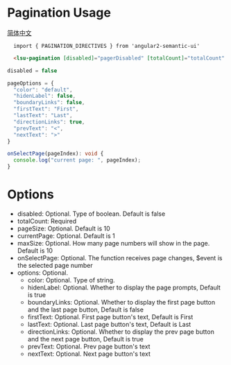# Pagination Usage
<a href="https://github.com/lon-yang/angular2-semantic-ui/blob/master/components/pagination/README_CN.md">简体中文</a>

```typesctript
  import { PAGINATION_DIRECTIVES } from 'angular2-semantic-ui'
```
```html
  <lsu-pagination [disabled]="pagerDisabled" [totalCount]="totalCount" [pageSize]="10" [currentPage]="2" [maxSize]="5" [options]="pageOptions" (onSelectPage)="onSelectPage($event)"></lsu-pagination>
```
```typescript
disabled = false

pageOptions = {
  "color": "default",
  "hidenLabel": false,
  "boundaryLinks": false,
  "firstText": "First",
  "lastText": "Last",
  "directionLinks": true,
  "prevText": "<",
  "nextText": ">"
}

onSelectPage(pageIndex): void {
  console.log("current page: ", pageIndex);
}
```

# Options
- disabled:  Optional. Type of boolean. Default is false
- totalCount:  Required
- pageSize:  Optional. Default is 10
- currentPage:  Optional. Default is 1
- maxSize:  Optional. How many page numbers will show in the page. Default is 10
- onSelectPage:  Optional. The function receives page changes, $event is the selected page number
- options:  Optional.
  - color:  Optional. Type of string.
  - hidenLabel:  Optional. Whether to display the page prompts, Default is true
  - boundaryLinks:  Optional. Whether to display the first page button and the last page button, Default is false
  - firstText:  Optional. First page button's text, Default is First
  - lastText:  Optional. Last page button's text, Default is Last
  - directionLinks:  Optional. Whether to display the prev page button and the next page button, Default is true
  - prevText:  Optional. Prev page button's text
  - nextText:  Optional. Next page button's text
